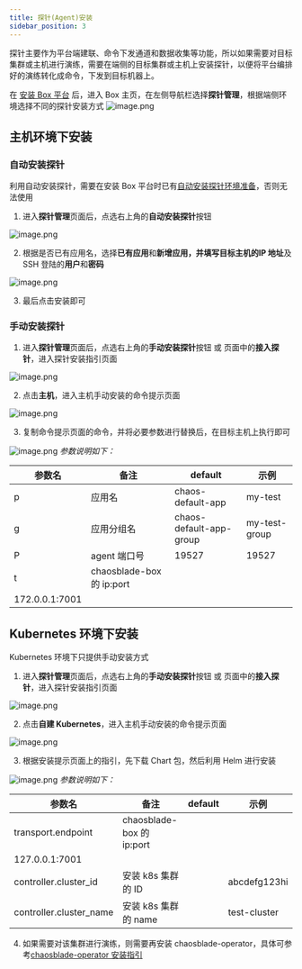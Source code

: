 ```yaml
---
title: 探针(Agent)安装
sidebar_position: 3
---
```


探针主要作为平台端建联、命令下发通道和数据收集等功能，所以如果需要对目标集群或主机进行演练，需要在端侧的目标集群或主机上安装探针，以便将平台编排好的演练转化成命令，下发到目标机器上。

在 [安装 Box 平台](./platform-box-install-and-uninstall.md) 后，进入 Box 主页，在左侧导航栏选择**探针管理**，根据端侧环境选择不同的探针安装方式
![image.png](/img/zh/quick-start/agent/agent-manager.png)

## 主机环境下安装

### 自动安装探针

利用自动安装探针，需要在安装 Box 平台时已有[自动安装探针环境准备](./platform-box-install-and-uninstall.md/#第二步确保环境能自动安装探针)，否则无法使用

1. 进入**探针管理**页面后，点选右上角的**自动安装探针**按钮

![image.png](/img/zh/quick-start/agent/agent-auto-install.png)

2. 根据是否已有应用名，选择**已有应用**和**新增应用，**并填写目标主机的**IP 地址**及 SSH 登陆的**用户**和**密码**

![image.png](/img/zh/quick-start/agent/agent-install-app.png)

3. 最后点击安装即可

### 手动安装探针

1. 进入**探针管理**页面后，点选右上角的**手动安装探针**按钮 或 页面中的**接入探针**，进入探针安装指引页面

![image.png](/img/zh/quick-start/agent/agent-install-manual.png)

2. 点击**主机**，进入主机手动安装的命令提示页面

![image.png](/img/zh/quick-start/agent/agent-install-list.png)

3. 复制命令提示页面的命令，并将必要参数进行替换后，在目标主机上执行即可

![image.png](/img/zh/quick-start/agent/agent-install-linux.png)
_参数说明如下：_

| **参数名**     | **备注**                  | **default**             | **示例**      |
| -------------- | ------------------------- | ----------------------- | ------------- |
| p              | 应用名                    | chaos-default-app       | my-test       |
| g              | 应用分组名                | chaos-default-app-group | my-test-group |
| P              | agent 端口号              | 19527                   | 19527         |
| t              | chaosblade-box 的 ip:port |
| 172.0.0.1:7001 |

## Kubernetes 环境下安装

Kubernetes 环境下只提供手动安装方式

1. 进入**探针管理**页面后，点选右上角的**手动安装探针**按钮 或 页面中的**接入探针**，进入探针安装指引页面

![image.png](/img/zh/quick-start/agent/agent-install-manual.png)

2. 点击**自建 Kubernetes**，进入主机手动安装的命令提示页面

![image.png](/img/zh/quick-start/agent/agent-install-list-k8s.png)

3. 根据安装提示页面上的指引，先下载 Chart 包，然后利用 Helm 进行安装

![image.png](/img/zh/quick-start/agent/agent-install-k8s.png)
_参数说明如下：_

| **参数名**              | **备注**                  | **default** | **示例**     |
| ----------------------- | ------------------------- | ----------- | ------------ |
| transport.endpoint      | chaosblade-box 的 ip:port |
| 127.0.0.1:7001          |
| controller.cluster_id   | 安装 k8s 集群的 ID        |             | abcdefg123hi |
| controller.cluster_name | 安装 k8s 集群的 name      |             | test-cluster |

4. 如果需要对该集群进行演练，则需要再安装 chaosblade-operator，具体可参考[chaosblade-operator 安装指引](./tool-chaosblade-install-and-uninstall.md/#kubernetes环境下安装)
